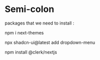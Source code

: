 # Semi-colon


packages that we need to install :

npm i next-themes

npx shadcn-ui@latest add dropdown-menu

npm install @clerk/nextjs

